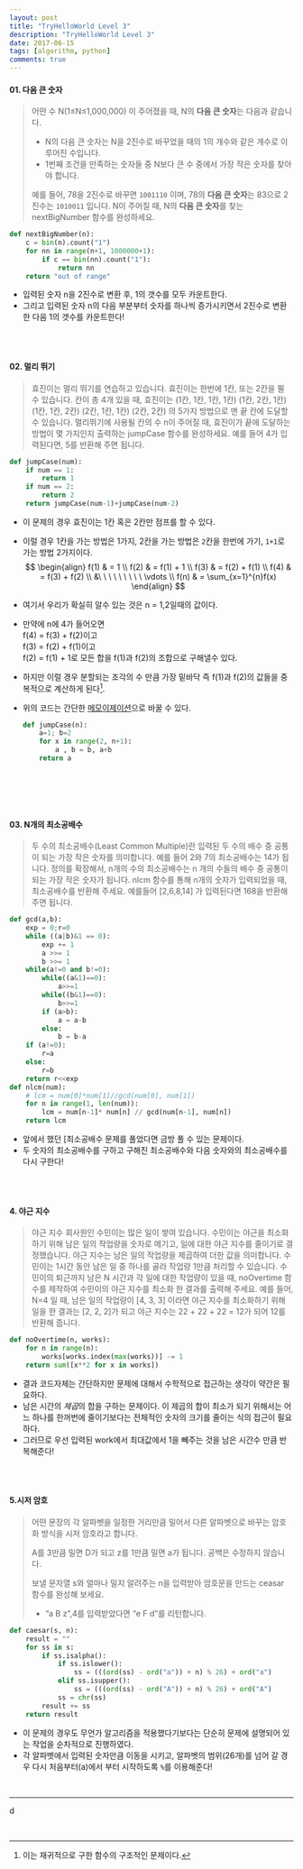 ```yaml
---
layout: post
title: "TryHelloWorld Level 3"
description: "TryHelloWorld Level 3"
date: 2017-06-15
tags: [algorithm, python]
comments: true
---
```


#### 01. 다음 큰 숫자

> 어떤 수 N(1≤N≤1,000,000) 이 주어졌을 때, N의 **다음 큰 숫자**는 다음과 같습니다.
>
> - N의 다음 큰 숫자는 N을 2진수로 바꾸었을 때의 1의 개수와 같은 개수로 이루어진 수입니다.
> - 1번째 조건을 만족하는 숫자들 중 N보다 큰 수 중에서 가장 작은 숫자를 찾아야 합니다.
>
> 예를 들어, 78을 2진수로 바꾸면 `1001110` 이며, 78의 **다음 큰 숫자**는 83으로 2진수는 `1010011` 입니다.
> N이 주어질 때, N의 **다음 큰 숫자**를 찾는 nextBigNumber 함수를 완성하세요.

```python
def nextBigNumber(n):
    c = bin(n).count("1")
    for nn in range(n+1, 1000000+1):
        if c == bin(nn).count("1"):
            return nn
    return "out of range"
```

- 입력된 숫자 n을 2진수로 변환 후, 1의 갯수를 모두 카운트한다.
- 그리고  입력된 숫자 n의 다음 부분부터 숫자를 하나씩 증가시키면서 2진수로 변환한 다음 1의 갯수를 카운트한다!

<br><br>

#### 02. 멀리 뛰기

> 효진이는 멀리 뛰기를 연습하고 있습니다. 효진이는 한번에 1칸, 또는 2칸을 뛸 수 있습니다. 칸이 총 4개 있을 때, 효진이는
> (1칸, 1칸, 1칸, 1칸)
> (1칸, 2칸, 1칸)
> (1칸, 1칸, 2칸)
> (2칸, 1칸, 1칸)
> (2칸, 2칸)
> 의 5가지 방법으로 맨 끝 칸에 도달할 수 있습니다. 멀리뛰기에 사용될 칸의 수 n이 주어질 때, 효진이가 끝에 도달하는 방법이 몇 가지인지 출력하는 jumpCase 함수를 완성하세요. 예를 들어 4가 입력된다면, 5를 반환해 주면 됩니다.

```python
def jumpCase(num):
    if num == 1:
        return 1
    if num == 2:
        return 2
    return jumpCase(num-1)+jumpCase(num-2)
```

- 이 문제의 경우 효진이는 1칸 혹은 2칸만 점프를 할 수 있다.

- 이럴 경우 1칸을 가는 방법은 1가지, 2칸을 가는 방법은 `2`칸을 한번에 가기, `1+1`로 가는 방법 2가지이다.
  $$
  \begin{align} 
  f(1) & = 1 			\\
  f(2) & = f(1) + 1 	 \\
  f(3) & = f(2) + f(1)  \\
  f(4) & = f(3) + f(2)  \\
  &\ \ \ \ \ \ \ \ \  \vdots 				\\
  f(n) & = \sum_{x=1}^{n}f(x)
  \end{align}
  $$

- 여기서 우리가 확실히 알수 있는 것은  n = 1,2일때의 값이다.

- 만약에 n에 4가 들어오면<br> 
  f(4) = f(3) + f(2)이고 <br>
  f(3) = f(2) + f(1)이고 <br>
  f(2) = f(1) + 1로 모든 합을 f(1)과  f(2)의 조합으로 구해낼수 있다.

- 하지만 이럴 경우 분할되는 조각의 수 만큼 가장 밑바닥 즉 f(1)과 f(2)의 값들을 중복적으로 계산하게 된다[^1].

- 위의 코드는 간단한 [메모이제이션](https://namu.wiki/w/메모이제이션)으로 바꿀 수 있다.

  ```python
  def jumpCase(n):
      a=1; b=2
      for x in range(2, n+1):
          a , b = b, a+b
      return a
  ```

  <br><br>

  ​


#### 03. N개의 최소공배수

> 두 수의 최소공배수(Least Common Multiple)란 입력된 두 수의 배수 중 공통이 되는 가장 작은 숫자를 의미합니다. 예를 들어 2와 7의 최소공배수는 14가 됩니다. 정의를 확장해서, n개의 수의 최소공배수는 n 개의 수들의 배수 중 공통이 되는 가장 작은 숫자가 됩니다. nlcm 함수를 통해 n개의 숫자가 입력되었을 때, 최소공배수를 반환해 주세요. 예를들어 [2,6,8,14] 가 입력된다면 168을 반환해 주면 됩니다.

```python
def gcd(a,b):
    exp = 0;r=0
    while ((a|b)&1 == 0):
        exp += 1
        a >>= 1
        b >>= 1
    while(a!=0 and b!=0):
        while((a&1)==0):
            a>>=1
        while((b&1)==0):
            b>>=1
        if (a>b):
            a = a-b
        else:
            b = b-a
    if (a!=0):
        r=a
    else:
        r=b
    return r<<exp
def nlcm(num):
    # lcm = num[0]*num[1]//gcd(num[0], num[1])
    for n in range(1, len(num)):
        lcm = num[n-1]* num[n] // gcd(num[n-1], num[n])
    return lcm
```

- 앞에서 했던 [최소공배수 문제를 풀었다면 금방 풀 수 있는 문제이다.
- 두 숫자의 최소공배수를 구하고 구해진 최소공배수와 다음 숫자와의 최소공배수를 다시 구한다!

<br><br>

#### 4. 야근 지수

>야근 지수
>회사원인 수민이는 많은 일이 쌓여 있습니다. 수민이는 야근을 최소화하기 위해 남은 일의 작업량을 숫자로 메기고, 일에 대한 야근 지수를 줄이기로 결정했습니다. 야근 지수는 남은 일의 작업량을 제곱하여 더한 값을 의미합니다. 수민이는 1시간 동안 남은 일 중 하나를 골라 작업량 1만큼 처리할 수 있습니다. 수민이의 퇴근까지 남은 N 시간과 각 일에 대한 작업량이 있을 때, noOvertime 함수를 제작하여 수민이의 야근 지수를 최소화 한 결과를 출력해 주세요. 예를 들어, N=4 일 때, 남은 일의 작업량이 [4, 3, 3] 이라면 야근 지수를 최소화하기 위해 일을 한 결과는 [2, 2, 2]가 되고 야근 지수는 22 + 22 + 22 = 12가 되어 12를 반환해 줍니다.

```python
def noOvertime(n, works):
    for n in range(n):
        works[works.index(max(works))] -= 1
    return sum([x**2 for x in works])
```

- 결과 코드자체는 간단하지만 문제에 대해서 수학적으로 접근하는 생각이 약간은 필요하다.
- 남은 시간의 *제곱*의 합을 구하는 문제이다. 이 제곱의 합이 최소가 되기 위해서는 어느 하나를 한꺼번에 줄이기보다는 전체적인 숫자의 크기를 줄이는 식의 접근이 필요하다.
- 그러므로 우선 입력된 work에서 최대값에서 1을 빼주는 것을 남은 시간수 만큼 반복해준다!

<br><br>

#### 5.시저 암호

> 어떤 문장의 각 알파벳을 일정한 거리만큼 밀어서 다른 알파벳으로 바꾸는 암호화 방식을 시저 암호라고 합니다. 
>
> A를 3만큼 밀면 D가 되고 z를 1만큼 밀면 a가 됩니다. 공백은 수정하지 않습니다.
>
> 보낼 문자열 s와 얼마나 밀지 알려주는 n을 입력받아 암호문을 만드는 ceasar 함수를 완성해 보세요.
>
> - “a B z”,4를 입력받았다면 “e F d”를 리턴합니다.

```python
def caesar(s, n):
    result = ""
    for ss in s:
        if ss.isalpha():
            if ss.islower():
                ss = (((ord(ss) - ord("a")) + n) % 26) + ord("a")
            elif ss.isupper():
                ss = (((ord(ss) - ord("A")) + n) % 26) + ord("A")
            ss = chr(ss)
        result += ss
    return result
```

- 이 문제의 경우도 무언가 알고리즘을 적용했다기보다는 단순히 문제에 설명되어 있는 작업을 순차적으로 진행하였다.
- 각 알파벳에서 입력된 숫자만큼 이동을 시키고, 알파벳의 범위(26개)를 넘어 갈 경우 다시 처음부터(a)에서 부터 시작하도록 `%`를 이용해준다!

























​





-------

[^1]: 이는 재귀적으로 구한 함수의 구조적인 문제이다.

d



​	





















